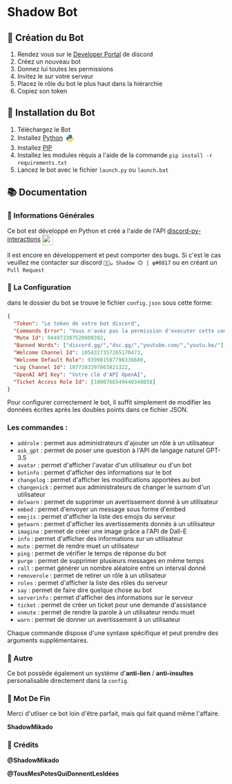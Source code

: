 # Shadow Bot 

## 🔨 Création du Bot
1) Rendez vous sur le [Developer Portal](https://discord.com/developer/applications) de discord
2) Créez un nouveau bot
3) Donnez lui toutes les permissions
4) Invitez le sur votre serveur
5) Placez le rôle du bot le plus haut dans la hiérarchie
6) Copiez son token

## 🔧 Installation du Bot
1) Téléchargez le Bot
2) Installez [Python](https://www.python.org)  <img align="center" src="https://raw.githubusercontent.com/github/explore/80688e429a7d4ef2fca1e82350fe8e3517d3494d/topics/python/python.png"  width="25" height="25">
3) Installez [PIP](https://pypi.org/project/pip/)
4) Installez les modules réquis a l'aide de la commande `pip install -r requirements.txt`
5) Lancez le bot avec le fichier `launch.py` ou `launch.bat`



## 📚 Documentation

### 📝 Informations Générales
Ce bot est développé en Python et créé a l'aide de l'API [discord-py-interactions](https://github.com/interactions-py/interactions.py) <img align="center" src="https://avatars.githubusercontent.com/u/98242689?s=200&v=4"  width="25" height="25">

Il est encore en développement et peut comporter des bugs. Si c'est le cas veuillez me contacter sur discord `ت⃟⃤ Shadow 🙃 | ψ#0817` ou en créant un `Pull Request`

### 🧰 La Configuration
dans le dossier du bot se trouve le fichier `config.json` sous cette forme:
```json
{
  "Token": "Le token de votre bot discord",
  "Commands Error": "Vous n'avez pas la permission d'executer cette commande !",
  "Mute Id": 944973307520909392,
  "Banned Words": ["discord.gg/","dsc.gg/","youtube.com/","youtu.be/"],
  "Welcome Channel Id": 1054327357265170473,
  "Welcome Default Role": 939981587796336680,
  "Log Channel Id": 1077203397863821322,
  "OpenAI API Key": "Votre clé d'API OpenAI",
  "Ticket Access Role Id": [1080766549440340058] 
}
```
Pour configurer correctement le bot, il suffit simplement de modifier les données écrites après les doubles points dans ce fichier JSON.
### Les commandes :

- `addrole` : permet aux administrateurs d'ajouter un rôle à un utilisateur
- `ask_gpt` : permet de poser une question à l'API de langage naturel GPT-3.5
- `avatar` : permet d'afficher l'avatar d'un utilisateur ou d'un bot
- `botinfo` : permet d'afficher des informations sur le bot
- `changelog` : permet d'afficher les modifications apportées au bot
- `changenick` : permet aux administrateurs de changer le surnom d'un utilisateur
- `delwarn` : permet de supprimer un avertissement donné à un utilisateur
- `embed` : permet d'envoyer un message sous forme d'embed
- `emojis` : permet d'afficher la liste des emojis du serveur
- `getwarn` : permet d'afficher les avertissements donnés à un utilisateur
- `imagine` : permet de créer une image grâce a l'API de Dall-E
- `info` : permet d'afficher des informations sur un utilisateur
- `mute` : permet de rendre muet un utilisateur
- `ping` : permet de vérifier le temps de réponse du bot
- `purge` : permet de supprimer plusieurs messages en même temps
- `rall` : permet générer un nombre aléatoire entre un interval donné
- `removerole` : permet de retirer un rôle à un utilisateur
- `roles` : permet d'afficher la liste des rôles du serveur
- `say` : permet de faire dire quelque chose au bot
- `serverinfo` : permet d'afficher des informations sur le serveur
- `ticket` : permet de créer un ticket pour une demande d'assistance
- `unmute` : permet de rendre la parole à un utilisateur rendu muet
- `warn` : permet de donner un avertissement à un utilisateur

Chaque commande dispose d'une syntaxe spécifique et peut prendre des arguments supplémentaires.
### 🎲 Autre
Ce bot possède également un système d'**anti-lien** / **anti-insultes** personalisable directement dans la `config`.


### 🚪 Mot De Fin
Merci d'utliser ce bot loin d'être parfait, mais qui fait quand même l'affaire.

**ShadowMikado**

### 🎉 Crédits
**@ShadowMikado**

**@TousMesPotesQuiDonnentLesIdées**
